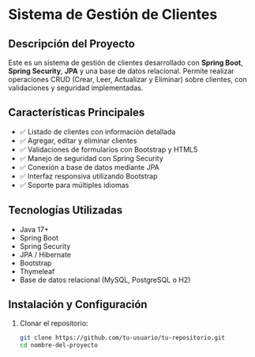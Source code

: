 # Sistema de Gestión de Clientes

## Descripción del Proyecto
Este es un sistema de gestión de clientes desarrollado con **Spring Boot**, **Spring Security**, **JPA** y una base de datos relacional. Permite realizar operaciones CRUD (Crear, Leer, Actualizar y Eliminar) sobre clientes, con validaciones y seguridad implementadas.

## Características Principales
- ✅ Listado de clientes con información detallada
- ✅ Agregar, editar y eliminar clientes
- ✅ Validaciones de formularios con Bootstrap y HTML5
- ✅ Manejo de seguridad con Spring Security
- ✅ Conexión a base de datos mediante JPA
- ✅ Interfaz responsiva utilizando Bootstrap
- ✅ Soporte para múltiples idiomas

## Tecnologías Utilizadas
- Java 17+
- Spring Boot
- Spring Security
- JPA / Hibernate
- Bootstrap
- Thymeleaf
- Base de datos relacional (MySQL, PostgreSQL o H2)

## Instalación y Configuración

1. Clonar el repositorio:
   ```bash
   git clone https://github.com/tu-usuario/tu-repositorio.git
   cd nombre-del-proyecto
